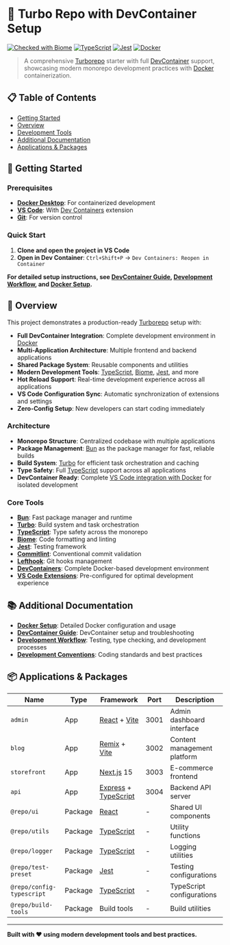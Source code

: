 # 🚀 Turbo Repo with DevContainer Setup

[![Checked with Biome](https://img.shields.io/badge/Checked_with-Biome-60a5fa?style=flat&logo=biome)](https://biomejs.dev)
[![TypeScript](https://img.shields.io/badge/TypeScript-007ACC?style=flat&logo=typescript&logoColor=white)](https://www.typescriptlang.org/)
[![Jest](https://img.shields.io/badge/Jest-C21325?style=flat&logo=jest&logoColor=white)](https://jestjs.io)
[![Docker](https://img.shields.io/badge/Docker-2496ED?style=flat&logo=docker&logoColor=white)](https://www.docker.com/)

> A comprehensive [Turborepo](https://turbo.build/repo/docs) starter with full [DevContainer](https://containers.dev/docs) support, showcasing modern monorepo development practices with [Docker](https://docs.docker.com/) containerization.

## 📋 Table of Contents

- [Getting Started](#-getting-started)
- [Overview](#-overview)
- [Development Tools](#-development-tools)
- [Additional Documentation](#-additional-documentation)
- [Applications & Packages](#-applications--packages)

## 🚀 Getting Started

### Prerequisites

- **[Docker Desktop](https://docs.docker.com/desktop/)**: For containerized development
- **[VS Code](https://code.visualstudio.com/)**: With [Dev Containers](https://marketplace.visualstudio.com/items?itemName=ms-vscode-remote.remote-containers) extension
- **[Git](https://git-scm.com/)**: For version control

### Quick Start

1. **Clone and open the project in VS Code**
2. **Open in Dev Container**: `Ctrl+Shift+P` → `Dev Containers: Reopen in Container`

**For detailed setup instructions, see [DevContainer Guide](./docs/DEVCONTAINER.md), [Development Workflow](./docs/DEVFLOW.md), and [Docker Setup](./docs/DOCKER.md).**

## 🎯 Overview

This project demonstrates a production-ready [Turborepo](https://turbo.build/repo/docs) setup with:

- **Full DevContainer Integration**: Complete development environment in [Docker](https://docs.docker.com/)
- **Multi-Application Architecture**: Multiple frontend and backend applications
- **Shared Package System**: Reusable components and utilities
- **Modern Development Tools**: [TypeScript](https://www.typescriptlang.org/docs/), [Biome](https://biomejs.dev/docs/), [Jest](https://jestjs.io/docs/getting-started), and more
- **Hot Reload Support**: Real-time development experience across all applications
- **VS Code Configuration Sync**: Automatic synchronization of extensions and settings
- **Zero-Config Setup**: New developers can start coding immediately

### Architecture
- **Monorepo Structure**: Centralized codebase with multiple applications
- **Package Management**: [Bun](https://bun.sh/docs) as the package manager for fast, reliable builds
- **Build System**: [Turbo](https://turbo.build/repo/docs) for efficient task orchestration and caching
- **Type Safety**: Full [TypeScript](https://www.typescriptlang.org/docs/) support across all applications
- **DevContainer Ready**: Complete [VS Code integration with Docker](https://containers.dev/) for isolated development

### Core Tools
- **[Bun](https://bun.sh/docs)**: Fast package manager and runtime
- **[Turbo](https://turborepo.com/docs)**: Build system and task orchestration
- **[TypeScript](https://www.typescriptlang.org/docs/)**: Type safety across the monorepo
- **[Biome](https://biomejs.dev/guides/getting-started/)**: Code formatting and linting
- **[Jest](https://jestjs.io/docs/getting-started)**: Testing framework
- **[Commitlint](https://commitlint.js.org/)**: Conventional commit validation
- **[Lefthook](https://github.com/evilmartians/lefthook)**: Git hooks management
- **[DevContainers](https://containers.dev/)**: Complete Docker-based development environment
- **[VS Code Extensions](https://marketplace.visualstudio.com/)**: Pre-configured for optimal development experience

## 📚 Additional Documentation
- **[Docker Setup](./docs/DOCKER.md)**: Detailed Docker configuration and usage
- **[DevContainer Guide](./docs/DEVCONTAINER.md)**: DevContainer setup and troubleshooting
- **[Development Workflow](./docs/DEVFLOW.md)**: Testing, type checking, and development processes
- **[Development Conventions](./docs/DEVCONVENTIONS.md)**: Coding standards and best practices

## 📦 Applications & Packages

| Name | Type | Framework | Port | Description |
|------|------|-----------|------|-------------|
| `admin` | App | [React](https://react.dev/learn) + [Vite](https://vitejs.dev/guide/) | 3001 | Admin dashboard interface |
| `blog` | App | [Remix](https://remix.run/docs) + [Vite](https://vitejs.dev/guide/) | 3002 | Content management platform |
| `storefront` | App | [Next.js](https://nextjs.org/docs) 15 | 3003 | E-commerce frontend |
| `api` | App | [Express](https://expressjs.com/en/guide/routing.html) + [TypeScript](https://www.typescriptlang.org/docs/) | 3004 | Backend API server |
| `@repo/ui` | Package | [React](https://react.dev/learn) | - | Shared UI components |
| `@repo/utils` | Package | [TypeScript](https://www.typescriptlang.org/docs/) | - | Utility functions |
| `@repo/logger` | Package | [TypeScript](https://www.typescriptlang.org/docs/) | - | Logging utilities |
| `@repo/test-preset` | Package | [Jest](https://jestjs.io/docs/getting-started) | - | Testing configurations |
| `@repo/config-typescript` | Package | [TypeScript](https://www.typescriptlang.org/docs/) | - | TypeScript configurations |
| `@repo/build-tools` | Package | Build tools | - | Build utilities |

---

**Built with ❤️ using modern development tools and best practices.** 